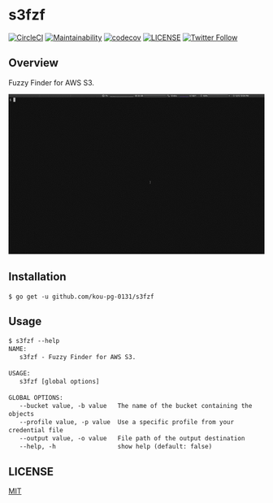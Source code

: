 # s3fzf

[![CircleCI](https://circleci.com/gh/kou-pg-0131/s3fzf.svg?style=shield)](https://circleci.com/gh/kou-pg-0131/s3fzf)
[![Maintainability](https://api.codeclimate.com/v1/badges/1aa323ec22cbd6cae3d4/maintainability)](https://codeclimate.com/github/kou-pg-0131/s3fzf/maintainability)
[![codecov](https://codecov.io/gh/kou-pg-0131/s3fzf/branch/main/graph/badge.svg?token=2W5UVLK4B2)](https://codecov.io/gh/kou-pg-0131/s3fzf)
[![LICENSE](https://img.shields.io/github/license/kou-pg-0131/s3fzf?style=plastic)](./LICENSE)
[![Twitter Follow](https://img.shields.io/twitter/follow/kou_pg_0131?style=social)](https://twitter.com/kou_pg_0131)

## Overview

Fuzzy Finder for AWS S3.

![preview](./demo/preview.gif)

## Installation

```
$ go get -u github.com/kou-pg-0131/s3fzf
```

## Usage

```
$ s3fzf --help
NAME:
   s3fzf - Fuzzy Finder for AWS S3.

USAGE:
   s3fzf [global options]

GLOBAL OPTIONS:
   --bucket value, -b value   The name of the bucket containing the objects
   --profile value, -p value  Use a specific profile from your credential file
   --output value, -o value   File path of the output destination
   --help, -h                 show help (default: false)
```

## LICENSE

[MIT](./LICENSE)
